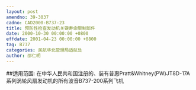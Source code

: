 ```yaml
---
layout: post
amendno: 39-3037
cadno: CAD2000-B737-23
title: 预防性检查发动机关键寿命限制部件
date: 2000-10-30 00:00:00 +0800
effdate: 2001-04-23 00:00:00 +0800
tag: B737
categories: 民航华北管理局适航处
author: 邵仁明
---
```


##适用范围:
在中华人民共和国注册的、装有普惠Pratt&Whitney(PW)JT8D-17A系列涡轮风扇发动机的所有波音B737-200系列飞机

